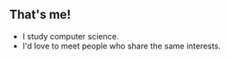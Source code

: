 <h2>That's me!</h2>

- I study computer science.
- I'd love to meet people who share the same interests.

